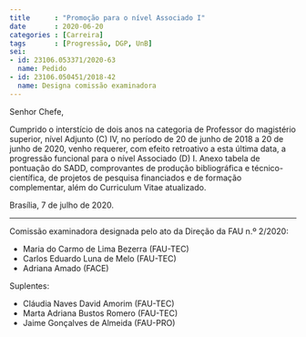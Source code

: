 ```yaml
---
title      : "Promoção para o nível Associado I"
date       : 2020-06-20
categories : [Carreira]
tags       : [Progressão, DGP, UnB]
sei:
- id: 23106.053371/2020-63
  name: Pedido
- id: 23106.050451/2018-42 
  name: Designa comissão examinadora
---
```


Senhor Chefe,

Cumprido o interstício de dois anos na categoria de Professor do
magistério superior, nível Adjunto (C) IV, no período de 20 de junho de
2018 a 20 de junho de 2020, venho requerer, com efeito retroativo a esta
última data, a progressão funcional para o nível Associado (D) I. Anexo
tabela de pontuação do SADD, comprovantes de produção bibliográfica e
técnico-científica, de projetos de pesquisa financiados e de formação
complementar, além do Curriculum Vitae atualizado.

Brasília, 7 de julho de 2020.

* * * *

Comissão examinadora designada pelo ato da Direção da FAU n.º 2/2020:

- Maria do Carmo de Lima Bezerra (FAU-TEC)
- Carlos Eduardo Luna de Melo (FAU-TEC)
- Adriana Amado (FACE)

Suplentes:

- Cláudia Naves David Amorim (FAU-TEC)
- Marta Adriana Bustos Romero (FAU-TEC)
- Jaime Gonçalves de Almeida (FAU-PRO)
